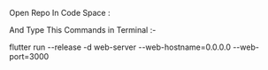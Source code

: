 
Open Repo In Code Space :

And Type This Commands in Terminal :-

flutter run --release -d web-server --web-hostname=0.0.0.0 --web-port=3000  
